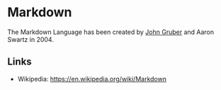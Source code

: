 # Markdown

The Markdown Language has been created by [John Gruber](30.md) and Aaron Swartz in 2004.

## Links

- Wikipedia: https://en.wikipedia.org/wiki/Markdown
